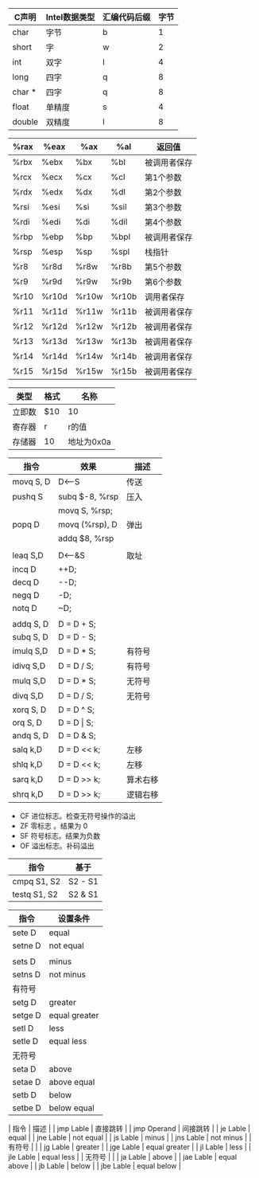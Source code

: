 | C声明  | Intel数据类型 | 汇编代码后缀 | 字节 |
| ------ | ------------- | ------------ | ---- |
| char   | 字节          | b            | 1    |
| short  | 字            | w            | 2    |
| int    | 双字          | l            | 4    |
| long   | 四字          | q            | 8    |
| char * | 四字          | q            | 8    |
| float  | 单精度        | s            | 4    |
| double | 双精度        | l            | 8    |

| %rax | %eax  | %ax   | %al   | 返回值       |
| ---- | ----- | ----- | ----- | ------------ |
| %rbx | %ebx  | %bx   | %bl   | 被调用者保存 |
| %rcx | %ecx  | %cx   | %cl   | 第1个参数    |
| %rdx | %edx  | %dx   | %dl   | 第2个参数    |
| %rsi | %esi  | %si   | %sil  | 第3个参数    |
| %rdi | %edi  | %di   | %dil  | 第4个参数    |
| %rbp | %ebp  | %bp   | %bpl  | 被调用者保存 |
| %rsp | %esp  | %sp   | %spl  | 栈指针       |
| %r8  | %r8d  | %r8w  | %r8b  | 第5个参数    |
| %r9  | %r9d  | %r9w  | %r9b  | 第6个参数    |
| %r10 | %r10d | %r10w | %r10b | 调用者保存   |
| %r11 | %r11d | %r11w | %r11b | 被调用者保存 |
| %r12 | %r12d | %r12w | %r12b | 被调用者保存 |
| %r13 | %r13d | %r13w | %r13b | 被调用者保存 |
| %r14 | %r14d | %r14w | %r14b | 被调用者保存 |
| %r15 | %r15d | %r15w | %r15b | 被调用者保存 |

| 类型   | 格式 | 名称       |
| ------ | ---- | ---------- |
| 立即数 | $10  | 10         |
| 寄存器 | r    | r的值      |
| 存储器 | 10   | 地址为0x0a |

| 指令      | 效果           | 描述     |
| --------- | -------------- | -------- |
| movq S, D | D<--S          | 传送     |
| pushq S   | subq $-8, %rsp | 压入     |
|           | movq S, %rsp;  |          |
| popq D    | movq (%rsp), D | 弹出     |
|           | addq $8, %rsp  |          |
|           |                |          |
| leaq S,D  | D<--&S         | 取址     |
| incq D    | ++D;           |          |
| decq D    | --D;           |          |
| negq D    | -D;            |          |
| notq D    | ~D;            |          |
|           |                |          |
| addq S, D | D = D + S;     |          |
| subq S, D | D = D - S;     |          |
| imulq S,D | D = D * S;     | 有符号   |
| idivq S,D | D = D / S;     | 有符号   |
| mulq S,D  | D = D * S;     | 无符号   |
| divq S,D  | D = D / S;     | 无符号   |
| xorq S, D | D = D ^ S;     |          |
| orq S, D  | D = D \| S;    |          |
| andq S, D | D = D & S;     |          |
| salq k,D  | D = D << k;    | 左移     |
| shlq k,D  | D = D << k;    | 左移     |
| sarq k,D  | D = D >> k;    | 算术右移 |
| shrq k,D  | D = D >> k;    | 逻辑右移 |

* CF 进位标志。检查无符号操作的溢出
* ZF 零标志 。结果为 0
* SF 符号标志。结果为负数
* OF 溢出标志。补码溢出

| 指令         | 基于    |
| ------------ | ------- |
| cmpq S1, S2  | S2 - S1 |
| testq S1, S2 | S2 & S1 |

| 指令    | 设置条件      |
| ------- | ------------  |
| sete D  | equal         |
| setne D | not equal     |
|         |               |
| sets D  | minus         |
| setns D | not minus     |
| 有符号  |               |
| setg D  | greater       |
| setge D | equal greater |
| setl D  | less          |
| setle D | equal less    |
| 无符号  |               |
| seta D  | above         |
| setae D | above equal   |
| setb D  | below         |
| setbe D | below equal   |

| 指令        | 描述          |
| jmp Lable   | 直接跳转      |
| jmp Operand | 间接跳转      |
| je Lable    | equal         |
| jne Lable   | not equal     |
| js Lable    | minus         |
| jns Lable   | not minus     |
| 有符号      |               |
| jg Lable    | greater       |
| jge Lable   | equal greater |
| jl Lable    | less          |
| jle Lable   | equal less    |
| 无符号      |               |
| ja Lable    | above         |
| jae Lable   | equal above   |
| jb Lable    | below         |
| jbe Lable   | equal below   |
